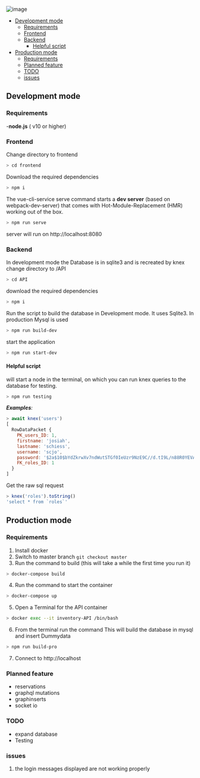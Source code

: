 
![image](https://assets.onthehub.com/attachments/15/33f270b9-b59b-e011-969d-0030487d8897/588f8b12-c253-4418-881f-b31480bdf58a.jpg "logo")

- [Development mode](#development-mode)
	- [Requirements](#requirements)
	- [Frontend](#frontend)
	- [Backend](#backend)
		- [Helpful script](#helpful-script)
- [Production mode](#production-mode)
	- [Requirements](#requirements-1)
	- [Planned feature](#planned-feature)
	- [TODO](#todo)
	- [issues](#issues)



## Development mode

### Requirements
 -**node.js** ( v10 or higher)

### Frontend

Change directory to frontend 

```bash
> cd frontend
```
Download the required dependencies
```bash
> npm i 
```

The vue-cli-service serve command starts a **dev server** (based on webpack-dev-server) that comes with Hot-Module-Replacement (HMR) working out of the box.
```bash
> npm run serve
```
server will run on http://localhost:8080

### Backend

In development mode the Database is in sqlite3 and is recreated by knex
change directory to /API
```bash
> cd API
```

download the required dependencies
```bash
> npm i
```

Run the script to build the database in Development mode. It uses Sqlite3. In production Mysql is used
```bash
> npm run build-dev
```

start the application
```bash
> npm run start-dev
```

#### Helpful script

will start a node in the terminal, on which you can run knex queries to the database for testing.
```bash
> npm run testing
```

***Examples**:*
```js
> await knex('users')
[
  RowDataPacket {
    PK_users_ID: 1,
    firstname: 'josiah',
    lastname: 'schiess',
    username: 'scjo',
    password: '$2a$10$bYdZkrwXv7ndWutSTGf0IeUzr9NzE9C//d.tI9L/n88R0YEVACmQG',
    FK_roles_ID: 1
  }
]
```
Get the raw sql request
```js
> knex('roles').toString()
'select * from `roles`'
```

## Production mode

### Requirements

1. Install docker
2. Switch to master branch `git checkout master `
3. Run the command to build
(this will take a while the first time you run it)
```bash
> docker-compose build
```

4. Run the command to start the container 
```bash
> docker-compose up
```
5. Open a Terminal for the API container
```bash
> docker exec --it inventory-API /bin/bash
```
6. From the terminal run the command 
This will build the database in mysql and insert Dummydata
```bash
> npm run build-pro
```
7. Connect to http://localhost

### Planned feature
-  reservations
-  graphql mutations
-  graphinserts
-  socket io

### TODO
-  expand database
-  Testing

### issues
1. the login messages displayed are not working properly 